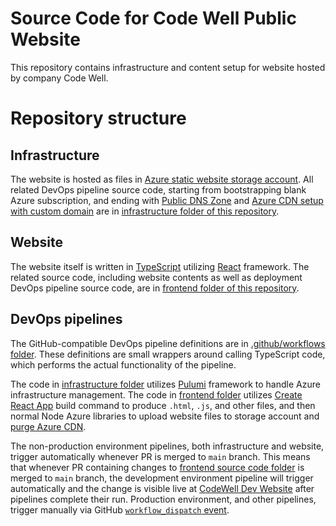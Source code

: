 # Source Code for Code Well Public Website
This repository contains infrastructure and content setup for website hosted by company Code Well.
# Repository structure
## Infrastructure
The website is hosted as files in [Azure static website storage account](https://docs.microsoft.com/en-us/azure/storage/blobs/storage-blob-static-website).
All related DevOps pipeline source code, starting from bootstrapping blank Azure subscription, and ending with [Public DNS Zone](https://docs.microsoft.com/en-us/azure/dns/dns-zones-records) and [Azure CDN setup with custom domain](https://docs.microsoft.com/en-us/azure/storage/blobs/storage-custom-domain-name) are in [infrastructure folder of this repository](infrastructure).

## Website
The website itself is written in [TypeScript](https://www.typescriptlang.org/) utilizing [React](https://reactjs.org/) framework.
The related source code, including website contents as well as deployment DevOps pipeline source code, are in [frontend folder of this repository](frontend).

## DevOps pipelines
The GitHub-compatible DevOps pipeline definitions are in [.github/workflows folder](.github/workflows).
These definitions are small wrappers around calling TypeScript code, which performs the actual functionality of the pipeline.

The code in [infrastructure folder](infrastructure) utilizes [Pulumi](https://www.pulumi.com/) framework to handle Azure infrastructure management.
The code in [frontend folder](frontend) utilizes [Create React App](https://create-react-app.dev/) build command to produce `.html`, `.js`, and other files, and then normal Node Azure libraries to upload website files to storage account and [purge Azure CDN](https://docs.microsoft.com/en-us/azure/cdn/cdn-purge-endpoint).

The non-production environment pipelines, both infrastructure and website, trigger automatically whenever PR is merged to `main` branch.
This means that whenever PR containing changes to [frontend source code folder](./frontend/code) is merged to `main` branch, the development environment pipeline will trigger automatically and the change is visible live at [CodeWell Dev Website](https://dev.codewell.fi) after pipelines complete their run.
Production environment, and other pipelines, trigger manually via GitHub [`workflow_dispatch` event](https://docs.github.com/en/actions/learn-github-actions/events-that-trigger-workflows#workflow_dispatch).